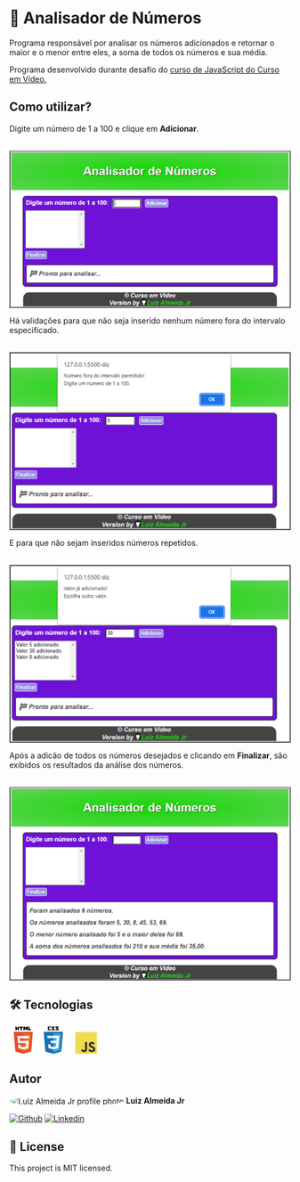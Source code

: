 # 🔢 Analisador de Números

Programa responsável por analisar os números adicionados e retornar o maior e o menor entre eles, a soma de todos os números e sua média.
<br>

Programa desenvolvido durante desafio do [curso de JavaScript do Curso em Vídeo.](https://www.youtube.com/watch?v=vEOEZ03ZyiE&list=PLHz_AreHm4dlsK3Nr9GVvXCbpQyHQl1o1&index=31)

##  Como utilizar?
Digite um número de 1 a 100 e clique em **Adicionar**.

<br>

<img align="center" src="images/readme/principal.png" alt="Tela do Analisador de Números" width="700" style="border: 1px solid gray">

<br>

Há validações para que não seja inserido nenhum número fora do intervalo especificado.

<br>

<img align="center" src="images/readme/validacao1.png" alt="Mensagem de alerta quando é adicionado número fora do intervalo de 1 a 100" width="700" style="border: 1px solid gray">

<br>

E para que não sejam inseridos números repetidos.

<br>

<img align="center" src="images/readme/validacao2.png" alt="Mensagem de alerta quando é adicionado número repetido" width="700" style="border: 1px solid gray">

<br>

Após a adicão de todos os números desejados e clicando em **Finalizar**, são exibidos os resultados da análise dos números.

<br>

<img align="center" src="images/readme/resultado.png" alt="Resultados das análises dos números" width="700" style="border: 1px solid gray">

<br>

## 🛠 Tecnologias
<img src="https://raw.githubusercontent.com/devicons/devicon/master/icons/html5/html5-original-wordmark.svg" alt="HTML5 Icon" width="50">
<img src="https://raw.githubusercontent.com/devicons/devicon/master/icons/css3/css3-original-wordmark.svg" alt="CSS3 Icon" width="50">
<img src="https://raw.githubusercontent.com/devicons/devicon/master/icons/javascript/javascript-original.svg" alt="JavaScript Icon" width="40" style="padding-left: 10px">

## Autor

<p><img align="center" src="https://avatars.githubusercontent.com/u/92612908?v=4" alt="Luiz Almeida Jr profile photo" width="40" style="border-radius: 50%">
<strong> Luiz Almeida Jr</strong></p>

[![Github](https://img.shields.io/badge/-Github-000?style=flat&logo=Github&logoColor=white)](https://github.com/LuizAlmeidaJr)
[![Linkedin](https://img.shields.io/badge/-LinkedIn-blue?style=flat&logo=Linkedin&logoColor=white)](https://www.linkedin.com/in/luiz-almeida-jr-643789224/)

## 📝 License
This project is MIT licensed.